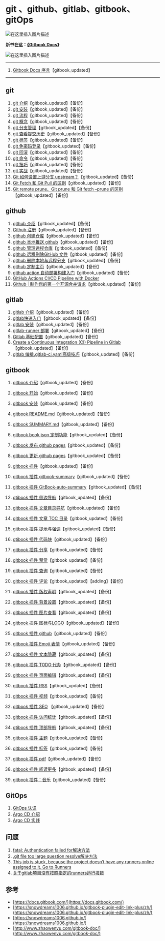 #  git 、github、gitlab、gitbook、gitOps
![在这里插入图片描述](https://img-blog.csdnimg.cn/c9dce8daed0b4b6d8035346599d88637.png)





**新书在这：[《Gitbook Docs》](https://smoothies.com.cn/gitbook-docs/About.html)**

![在这里插入图片描述](https://img-blog.csdnimg.cn/e1a152c999614dcf96d460c486ea275b.png)

---

 1. [Gitbook Docs  序言](https://blog.csdn.net/xixihahalelehehe/article/details/125135768)【gitbook_updated】
---
##  git

 1. [git 介绍](https://blog.csdn.net/xixihahalelehehe/article/details/125134685)【gitbook_updated】【备份】
 2. [git 安装](https://blog.csdn.net/xixihahalelehehe/article/details/125107061)【gitbook_updated】【备份】
 3. [git 流程](https://blog.csdn.net/xixihahalelehehe/article/details/125107191)【gitbook_updated】【备份】
 4. [git 概念](https://blog.csdn.net/xixihahalelehehe/article/details/125107214)【gitbook_updated】【备份】
 5. [git 分支管理](https://blog.csdn.net/xixihahalelehehe/article/details/125107366)【gitbook_updated】【备份】
 6. [git 查看提交历史](https://www.runoob.com/git/git-commit-history.html)【gitbook_updated】【备份】
 7. [git 标签](https://blog.csdn.net/xixihahalelehehe/article/details/125108076)【gitbook_updated】【备份】
 8. [git 免密码登录](https://ghostwritten.blog.csdn.net/article/details/104431317)【gitbook_updated】【备份】
 9. [git 回滚](https://ghostwritten.blog.csdn.net/article/details/104774616)【gitbook_updated】【备份】
 10. [git 命令](https://ghostwritten.blog.csdn.net/article/details/104431617)【gitbook_updated】【备份】
 11. [git 技巧](https://ghostwritten.blog.csdn.net/article/details/104431531)【gitbook_updated】【备份】
 12. [git 实战](https://ghostwritten.blog.csdn.net/article/details/121145435)【gitbook_updated】【备份】
 13.  [Git 如何设置上游分支 upstream？](https://blog.csdn.net/xixihahalelehehe/article/details/129158399)【gitbook_updated】【备份】
 14.  [Git Fetch 和 Git Pull 的区别](https://blog.csdn.net/xixihahalelehehe/article/details/129162310)【gitbook_updated】【备份】
 15. [Git remote prune、Git prune 和 Git fetch –prune 的区别](https://blog.csdn.net/xixihahalelehehe/article/details/129162939)【gitbook_updated】【备份】

## github

 1. [github 介绍](https://blog.csdn.net/xixihahalelehehe/article/details/125106839)【gitbook_updated】【备份】
 2. [Github 注册](https://blog.csdn.net/xixihahalelehehe/article/details/127948141)【gitbook_updated】【备份】
 3. [github 创建仓库](https://blog.csdn.net/xixihahalelehehe/article/details/125108266)【gitbook_updated】【备份】
 4. [github 本地推送 github](https://ghostwritten.blog.csdn.net/article/details/105240194)【gitbook_updated】【备份】
 5. [github 管理远程仓库](https://blog.csdn.net/xixihahalelehehe/article/details/125108655)【gitbook_updated】【备份】
 6. [github 远程删除GitHub 文件](https://ghostwritten.blog.csdn.net/article/details/106078245)【gitbook_updated】【备份】
 7. [github 删除本地与远程分支](https://blog.csdn.net/xixihahalelehehe/article/details/125106970)【gitbook_updated】【备份】
 8. [github 定制主页](https://ghostwritten.blog.csdn.net/article/details/120251836)【gitbook_updated】【备份】
 9. [github action 自动部署构建入门](https://ghostwritten.blog.csdn.net/article/details/120178280)【gitbook_updated】【备份】
 10. [GitHub Actions CI/CD Pipeline with Docker](https://ghostwritten.blog.csdn.net/article/details/121941351)
 11. [Github | 制作您的第一个开源合并请求](https://blog.csdn.net/xixihahalelehehe/article/details/129163609)【gitbook_updated】【备份】
 


## gitlab

 1. [gitlab 介绍](https://blog.csdn.net/xixihahalelehehe/article/details/125135110)【gitbook_updated】【备份】
 2. [gitlab快速入门](https://ghostwritten.blog.csdn.net/article/details/123032833)【gitbook_updated】【备份】
 3. [gitlab 安装](https://ghostwritten.blog.csdn.net/article/details/121929582)【gitbook_updated】【备份】
 4. [gitlab-runner 部署](https://ghostwritten.blog.csdn.net/article/details/107755143)【gitbook_updated】【备份】
 5. [Gitlab 基础配置](https://ghostwritten.blog.csdn.net/article/details/121962870)【gitbook_updated】【备份】
 6. [Create a Continuous Integration (CI) Pipeline in Gitlab](https://blog.csdn.net/xixihahalelehehe/article/details/121941628?spm=1001.2014.3001.5501)【gitbook_updated】【备份】
 7. [gitlab 编排.gitlab-ci.yaml高级技巧](https://ghostwritten.blog.csdn.net/article/details/122092356)【gitbook_updated】【备份】


##  gitbook

 1. [gitbook 介绍](https://blog.csdn.net/xixihahalelehehe/article/details/125132380)【gitbook_updated】【备份】
 2. [gitbook 开始](https://ghostwritten.blog.csdn.net/article/details/122589778)【gitbook_updated】【备份】
 3. [gitbook 安装](https://blog.csdn.net/xixihahalelehehe/article/details/125113561)【gitbook_updated】【备份】
 4. [gitbook README.md](https://blog.csdn.net/xixihahalelehehe/article/details/125113695)【gitbook_updated】【备份】
 5. [gitbook SUMMARY.md](https://blog.csdn.net/xixihahalelehehe/article/details/125113749)【gitbook_updated】【备份】
 6. [gitbook book.json 定制功能](https://blog.csdn.net/xixihahalelehehe/article/details/125113876)【gitbook_updated】【备份】
 7. [gitbook 发布 github pages](https://blog.csdn.net/xixihahalelehehe/article/details/125115061)【gitbook_updated】【备份】
 8. [gitbook 更新 github pages](https://blog.csdn.net/xixihahalelehehe/article/details/125115112)【gitbook_updated】【备份】
 9. [gitbook 插件](https://blog.csdn.net/xixihahalelehehe/article/details/125115239)【gitbook_updated】【备份】
 10.  [gitbook  插件 gitbook-summary](https://ghostwritten.blog.csdn.net/article/details/122621967)【gitbook_updated】【备份】
 11. [gitbook 插件 GitBook-auto-summary](https://ghostwritten.blog.csdn.net/article/details/125111340)【gitbook_updated】【备份】
 12. [gtibook 插件 侧边导航](https://blog.csdn.net/xixihahalelehehe/article/details/125116260)【gitbook_updated】【备份】
 13. [gitbook 插件 文章目录导航](https://blog.csdn.net/xixihahalelehehe/article/details/125116703)【gitbook_updated】【备份】
 14. [gitbook 插件 文章 TOC 目录](https://blog.csdn.net/xixihahalelehehe/article/details/125117549)【gitbook_updated】【备份】
 15. [gitbook 插件 提示与强调](https://blog.csdn.net/xixihahalelehehe/article/details/125117680)【gitbook_updated】【备份】
 16. [gtibook 插件 代码块](https://blog.csdn.net/xixihahalelehehe/article/details/125120709)【gitbook_updated】【备份】
 17. [gitbook 插件 分享](https://blog.csdn.net/xixihahalelehehe/article/details/125120975)【gitbook_updated】【备份】
 18. [gitbook 插件 赞赏](https://blog.csdn.net/xixihahalelehehe/article/details/125121014)【gitbook_updated】【备份】
 19. [gitbook 插件 查询](https://blog.csdn.net/xixihahalelehehe/article/details/125121129)【gitbook_updated】【备份】
 20. [gitbook 插件 评论](https://blog.csdn.net/xixihahalelehehe/article/details/125121239)【gitbook_updated】【adding】【备份】

 21. [gitbook 插件 版权声明](https://blog.csdn.net/xixihahalelehehe/article/details/125124233)【gitbook_updated】【备份】
 22. [gitbook 插件 背景设置](https://blog.csdn.net/xixihahalelehehe/article/details/125124343)【gitbook_updated】【备份】
 23. [gitbook 插件 图片查看](https://blog.csdn.net/xixihahalelehehe/article/details/125124629)【gitbook_updated】【备份】
 24. [gitbook 插件 图标与LOGO](https://blog.csdn.net/xixihahalelehehe/article/details/125125018)【gitbook_updated】【备份】
 25. [gitbook 插件 github](https://blog.csdn.net/xixihahalelehehe/article/details/125126984)【gitbook_updated】【备份】
 26. [gitbook 插件 Emoji 表情](https://blog.csdn.net/xixihahalelehehe/article/details/125127079)【gitbook_updated】【备份】
 27. [gitbook 插件 文本隐藏](https://blog.csdn.net/xixihahalelehehe/article/details/125127400)【gitbook_updated】【备份】
 28. [gitbook 插件 TODO 代办](https://blog.csdn.net/xixihahalelehehe/article/details/125127719)【gitbook_updated】【备份】
 29. [gitbook 插件 页面编辑](https://blog.csdn.net/xixihahalelehehe/article/details/125127764)【gitbook_updated】【备份】
 30. [gitbook 插件 RSS](https://blog.csdn.net/xixihahalelehehe/article/details/125127814)【gitbook_updated】【备份】
 31. [gitbook 插件 视频](https://blog.csdn.net/xixihahalelehehe/article/details/125127851)【gitbook_updated】【备份】
 32. [gitbook 插件 SEO](https://blog.csdn.net/xixihahalelehehe/article/details/125131861) 【gitbook_updated】【备份】
 33. [gitbook 插件 访问统计](https://blog.csdn.net/xixihahalelehehe/article/details/125124085)【gitbook_updated】【备份】
 34. [gtibook 插件 顶部导航](https://blog.csdn.net/xixihahalelehehe/article/details/125230540)【gitbook_updated】【备份】
 35. [gitbook 插件 主题](https://blog.csdn.net/xixihahalelehehe/article/details/125252522)【gitbook_updated】【备份】
 36. [gitbook 插件 标签](https://ghostwritten.blog.csdn.net/article/details/125275741)【gitbook_updated】【备份】
 37. [gitbook 插件 pdf](https://blog.csdn.net/xixihahalelehehe/article/details/125357029)【gitbook_updated】【备份】
 38. [gitbook 插件 阅读更多](https://blog.csdn.net/xixihahalelehehe/article/details/125364518)【gitbook_updated】【备份】
 39. [gitbook 插件：音乐](https://blog.csdn.net/xixihahalelehehe/article/details/126268858)【gitbook_updated】【备份】





##  GitOps

 1. [GitOps 认识](https://ghostwritten.blog.csdn.net/article/details/122193489)
 2. [Argo CD 介绍](https://ghostwritten.blog.csdn.net/article/details/122238344)
 3. [Argo CD 实践](https://ghostwritten.blog.csdn.net/article/details/122242023)

##  问题

 1. [fatal: Authentication failed for解决方法](https://ghostwritten.blog.csdn.net/article/details/105637923)
 2. [.git file too large question resolve解决方法](https://ghostwritten.blog.csdn.net/article/details/105637746)
 3. [This job is stuck, because the project doesn‘t have any runners online assigned to it. Go to Runners](https://ghostwritten.blog.csdn.net/article/details/107759389)
 4. [关于gitlab项目没有按照指定的runners运行报错](https://ghostwritten.blog.csdn.net/article/details/122111141)


##  参考

 - [https://docs.gitbook.com/](https://docs.gitbook.com/)
 - [https://snowdreams1006.github.io/gitbook-plugin-edit-link-plus/zh/](https://snowdreams1006.github.io/gitbook-plugin-edit-link-plus/zh/)
 - [https://snowdreams1006.github.io/](https://snowdreams1006.github.io/)
 - [http://www.zhaowenyu.com/gitbook-doc/](http://www.zhaowenyu.com/gitbook-doc/)

